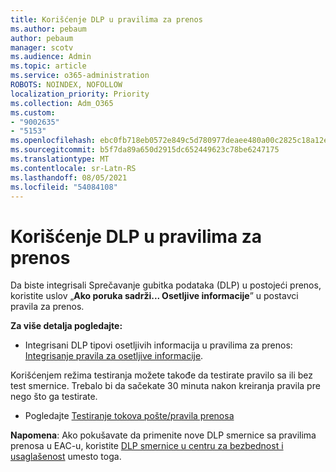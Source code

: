 ```yaml
---
title: Korišćenje DLP u pravilima za prenos
ms.author: pebaum
author: pebaum
manager: scotv
ms.audience: Admin
ms.topic: article
ms.service: o365-administration
ROBOTS: NOINDEX, NOFOLLOW
localization_priority: Priority
ms.collection: Adm_O365
ms.custom:
- "9002635"
- "5153"
ms.openlocfilehash: ebc0fb718eb0572e849c5d780977deaee480a00c2825c18a12e4d2212342f17a
ms.sourcegitcommit: b5f7da89a650d2915dc652449623c78be6247175
ms.translationtype: MT
ms.contentlocale: sr-Latn-RS
ms.lasthandoff: 08/05/2021
ms.locfileid: "54084108"
---
```

# <a name="using-dlp-in-transport-rules"></a>Korišćenje DLP u pravilima za prenos

Da biste integrisali Sprečavanje gubitka podataka (DLP) u postojeći prenos, koristite uslov „**Ako poruka sadrži... Osetljive informacije**” u postavci pravila za prenos.

**Za više detalja pogledajte:**

- Integrisani DLP tipovi osetljivih informacija u pravilima za prenos: [Integrisanje pravila za osetljive informacije](https://docs.microsoft.com/exchange/security-and-compliance/data-loss-prevention/integrate-sensitive-information-rules).

Korišćenjem režima testiranja možete takođe da testirate pravilo sa ili bez test smernice.  Trebalo bi da sačekate 30 minuta nakon kreiranja pravila pre nego što ga testirate.

- Pogledajte [Testiranje tokova pošte/pravila prenosa](https://docs.microsoft.com/exchange/security-and-compliance/mail-flow-rules/test-mail-flow-rules)

**Napomena**: Ako pokušavate da primenite nove DLP smernice sa pravilima prenosa u EAC-u, koristite [DLP smernice u centru za bezbednost i usaglašenost](https://docs.microsoft.com/microsoft-365/compliance/data-loss-prevention-policies?view=o365-worldwide) umesto toga.

